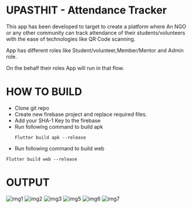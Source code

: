 # UPASTHIT - Attendance Tracker 

This app has been developed to target to create a platform where An NGO or any other community can track attendance of their students/volunteers with the ease of technologies like QR Code scanning.

App has different roles like Student/volunteer,Member/Mentor and Admin role.

On the behalf their roles App will run in that flow.

# HOW TO BUILD

- Clone git repo
- Create new firebase project and replace required files.
- Add your SHA-1 Key to the firebase
- Run following command to build apk
   ```
  Flutter build apk --release
  ```
 - Run following command to build web
 
  ```
  Flutter build web --release
  
  ```

# OUTPUT

![img1](screenshots/1.png)   ![img2](screenshots/2.png)
![img3](screenshots/3.png)   ![img5](screenshots/5.png)
![img6](screenshots/8.png)   ![img7](screenshots/10.png)









